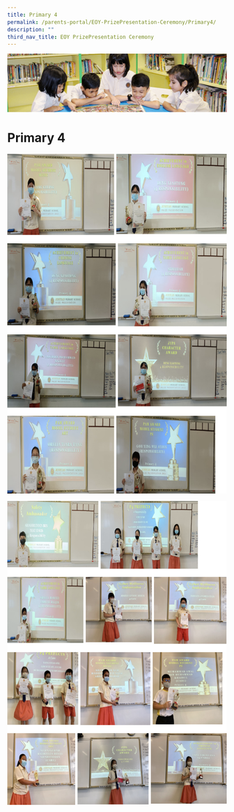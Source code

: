 ```yaml
---
title: Primary 4
permalink: /parents-portal/EOY-PrizePresentation-Ceremony/Primary4/
description: ""
third_nav_title: EOY PrizePresentation Ceremony
---
```

![](/images/banner.gif)

  
Primary 4
=========

![](/images/P41.png)

![](/images/P42.png)